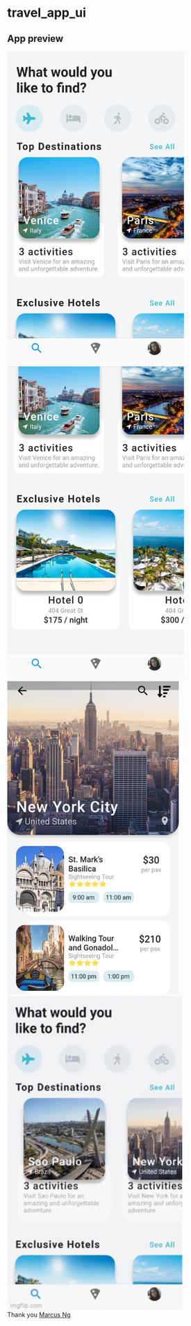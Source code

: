 # travel_app_ui

## App preview

<img height="720px" src="assets/travel_ui1.png"> <img height="720px" src="assets/travel_ui.png">
<img height="720px" src="assets/travel_ui2.png"> <img height="720px" src="assets/travel_gif.gif">
<br>
Thank you <a href="https://www.youtube.com/channel/UC6Dy0rQ6zDnQuHQ1EeErGUA">Marcus Ng</a>
